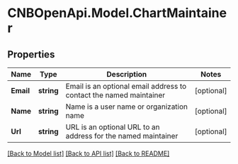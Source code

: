 # CNBOpenApi.Model.ChartMaintainer

## Properties

Name | Type | Description | Notes
------------ | ------------- | ------------- | -------------
**Email** | **string** | Email is an optional email address to contact the named maintainer | [optional] 
**Name** | **string** | Name is a user name or organization name | [optional] 
**Url** | **string** | URL is an optional URL to an address for the named maintainer | [optional] 

[[Back to Model list]](../../README.md#documentation-for-models) [[Back to API list]](../../README.md#documentation-for-api-endpoints) [[Back to README]](../../README.md)

